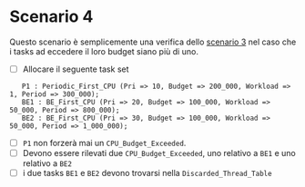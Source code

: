 # Scenario 4

Questo scenario è semplicemente una verifica dello [scenario 3](../scenario_3/scenario_3.md) nel caso che i tasks ad eccedere il loro budget siano più di uno.

- [ ] Allocare il seguente task set
```
   P1 : Periodic_First_CPU (Pri => 10, Budget => 200_000, Workload => 1, Period => 300_000);
   BE1 : BE_First_CPU (Pri => 20, Budget => 100_000, Workload => 50_000, Period => 800_000);
   BE2 : BE_First_CPU (Pri => 30, Budget => 100_000, Workload => 50_000, Period => 1_000_000);
```
-  [ ] `P1` non forzerà mai un `CPU_Budget_Exceeded`.
-  [ ] Devono essere rilevati due `CPU_Budget_Exceeded`, uno relativo a `BE1` e uno relativo a `BE2`
-  [ ] i due tasks `BE1` e `BE2` devono trovarsi nella `Discarded_Thread_Table`
